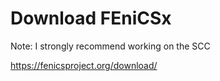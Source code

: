 # Download FEniCSx

Note: I strongly recommend working on the SCC

https://fenicsproject.org/download/

